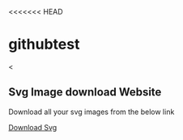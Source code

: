 <<<<<<< HEAD
# githubtest
<<!DOCTYPE html>
<html>
<body>

  <h2>Svg Image download Website</h2>

<p>Download all your svg images from the below link</p>

<p><a href="https://freesvg.org/dogface-vector-image">Download Svg</a></p>

</body>
</html>
